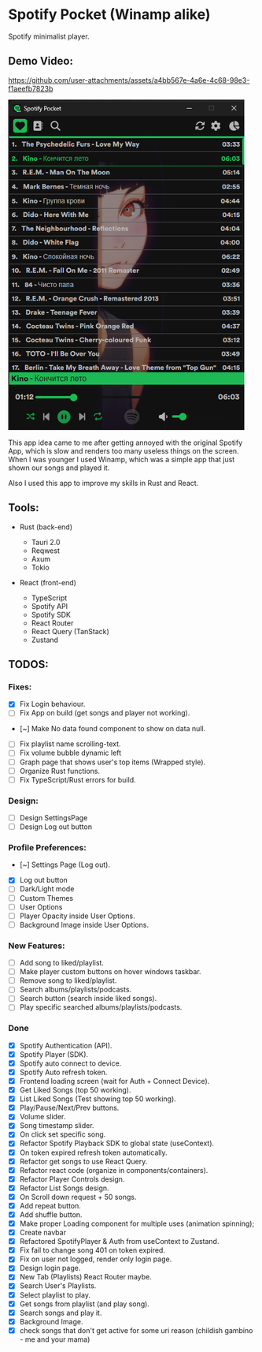 # Spotify Pocket (Winamp alike)

Spotify minimalist player.

## Demo Video:
https://github.com/user-attachments/assets/a4bb567e-4a6e-4c68-98e3-f1aeefb7823b

![Spotify Pocket](./main.png)

This app idea came to me after getting annoyed with the original Spotify App, which is slow and renders too many useless things on the screen. When I was younger I used Winamp, which was a simple app that just shown our songs and played it. 

Also I used this app to improve my skills in Rust and React. 

## Tools:
- Rust (back-end) 
    - Tauri 2.0
    - Reqwest
    - Axum
    - Tokio
 
- React (front-end)
    - TypeScript
    - Spotify API
    - Spotify SDK
    - React Router
    - React Query (TanStack)
    - Zustand

## TODOS:

### Fixes:
- [x] Fix Login behaviour.
- [ ] Fix App on build (get songs and player not working).
- [~] Make No data found component to show on data null.
- [ ] Fix playlist name scrolling-text.
- [ ] Fix volume bubble dynamic left
- [ ] Graph page that shows user's top items (Wrapped style).
- [ ] Organize Rust functions.
- [ ] Fix TypeScript/Rust errors for build.

### Design:

- [ ] Design SettingsPage
- [ ] Design Log out button

### Profile Preferences:
- [~] Settings Page (Log out).
- [x] Log out button
- [ ] Dark/Light mode
- [ ] Custom Themes
- [ ] User Options
- [ ] Player Opacity inside User Options.
- [ ] Background Image inside User Options.

### New Features:
- [ ] Add song to liked/playlist.
- [ ] Make player custom buttons on hover windows taskbar.
- [ ] Remove song to liked/playlist.
- [ ] Search albums/playlists/podcasts.
- [ ] Search button (search inside liked songs).
- [ ] Play specific searched albums/playlists/podcasts.

### Done
- [x] Spotify Authentication (API).
- [x] Spotify Player (SDK).
- [x] Spotify auto connect to device.
- [x] Spotify Auto refresh token.
- [x] Frontend loading screen (wait for Auth + Connect Device).
- [x] Get Liked Songs (top 50 working).
- [x] List Liked Songs (Test showing top 50 working).
- [x] Play/Pause/Next/Prev buttons.
- [x] Volume slider.
- [x] Song timestamp slider.
- [x] On click set specific song.
- [x] Refactor Spotify Playback SDK to global state (useContext).
- [x] On token expired refresh token automatically.
- [x] Refactor get songs to use React Query.
- [x] Refactor react code (organize in components/containers).
- [x] Refactor Player Controls design.
- [x] Refactor List Songs design.
- [x] On Scroll down request + 50 songs.
- [x] Add repeat button.
- [x] Add shuffle button.
- [x] Make proper Loading component for multiple uses (animation spinning);
- [x] Create navbar
- [x] Refactored SpotifyPlayer & Auth from useContext to Zustand.
- [x] Fix fail to change song 401 on token expired.
- [x] Fix on user not logged, render only login page.
- [x] Design login page.
- [x] New Tab (Playlists) React Router maybe. 
- [x] Search User's Playlists.
- [x] Select playlist to play.
- [x] Get songs from playlist (and play song).
- [x] Search songs and play it.
- [x] Background Image.
- [x] check songs that don't get active for some uri reason (childish gambino - me and your mama)
